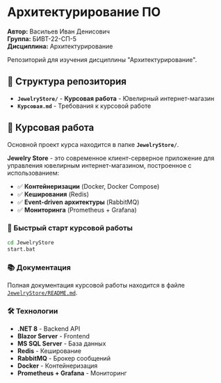 # Архитектурирование ПО

**Автор:** Васильев Иван Денисович  
**Группа:** БИВТ-22-СП-5  
**Дисциплина:** Архитектурирование

Репозиторий для изучения дисциплины "Архитектурирование".

## 📁 Структура репозитория

- **`JewelryStore/`** - **Курсовая работа** - Ювелирный интернет-магазин
- **`Курсовая.md`** - Требования к курсовой работе

## 🎯 Курсовая работа

Основной проект курса находится в папке **`JewelryStore/`**.

**Jewelry Store** - это современное клиент-серверное приложение для управления ювелирным интернет-магазином, построенное с использованием:

- ✅ **Контейнеризации** (Docker, Docker Compose)
- ✅ **Кеширования** (Redis) 
- ✅ **Event-driven архитектуры** (RabbitMQ)
- ✅ **Мониторинга** (Prometheus + Grafana)

### 🚀 Быстрый старт курсовой работы

```bash
cd JewelryStore
start.bat
```

### 📚 Документация

Полная документация курсовой работы находится в файле [`JewelryStore/README.md`](JewelryStore/README.md).

### 🛠️ Технологии

- **.NET 8** - Backend API
- **Blazor Server** - Frontend
- **MS SQL Server** - База данных
- **Redis** - Кеширование
- **RabbitMQ** - Брокер сообщений
- **Docker** - Контейнеризация
- **Prometheus + Grafana** - Мониторинг